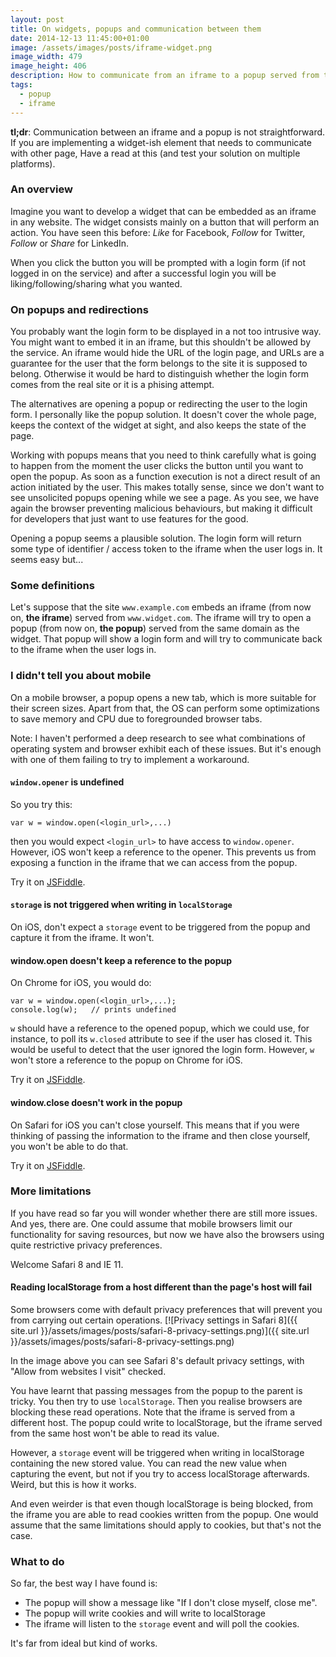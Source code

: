 ```yaml
---
layout: post
title: On widgets, popups and communication between them
date: 2014-12-13 11:45:00+01:00
image: /assets/images/posts/iframe-widget.png
image_width: 479
image_height: 406
description: How to communicate from an iframe to a popup served from the same domain i.e. when using login forms in popups.
tags:
  - popup
  - iframe
---
```


**tl;dr**: Communication between an iframe and a popup is not straightforward. If you are implementing a widget-ish element that needs to communicate with other page, Have a read at this (and test your solution on multiple platforms).

### An overview

Imagine you want to develop a widget that can be embedded as an iframe in any website. The widget consists mainly on a button that will perform an action. You have seen this before: _Like_ for Facebook, _Follow_ for Twitter, _Follow_ or _Share_ for LinkedIn.

When you click the button you will be prompted with a login form (if not logged in on the service) and after a successful login you will be liking/following/sharing what you wanted.

### On popups and redirections

You probably want the login form to be displayed in a not too intrusive way. You might want to embed it in an iframe, but this shouldn't be allowed by the service. An iframe would hide the URL of the login page, and URLs are a guarantee for the user that the form belongs to the site it is supposed to belong. Otherwise it would be hard to distinguish whether the login form comes from the real site or it is a phising attempt.

The alternatives are opening a popup or redirecting the user to the login form. I personally like the popup solution. It doesn't cover the whole page, keeps the context of the widget at sight, and also keeps the state of the page.

Working with popups means that you need to think carefully what is going to happen from the moment the user clicks the button until you want to open the popup. As soon as a function execution is not a direct result of an action initiated by the user. This makes totally sense, since we don't want to see unsolicited popups opening while we see a page. As you see, we have again the browser preventing malicious behaviours, but making it difficult for developers that just want to use features for the good.

Opening a popup seems a plausible solution. The login form will return some type of identifier / access token to the iframe when the user logs in. It seems easy but...

### Some definitions

Let's suppose that the site `www.example.com` embeds an iframe (from now on, **the iframe**) served from `www.widget.com`. The iframe will try to open a popup (from now on, **the popup**) served from the same domain as the widget. That popup will show a login form and will try to communicate back to the iframe when the user logs in.

### I didn't tell you about mobile

On a mobile browser, a popup opens a new tab, which is more suitable for their screen sizes. Apart from that, the OS can perform some optimizations to save memory and CPU due to foregrounded browser tabs.

Note: I haven't performed a deep research to see what combinations of operating system and browser exhibit each of these issues. But it's enough with one of them failing to try to implement a workaround.

#### `window.opener` is undefined

So you try this:

    var w = window.open(<login_url>,...)

then you would expect `<login_url>` to have access to `window.opener`. However, iOS won't keep a reference to the opener. This prevents us from exposing a function in the iframe that we can access from the popup.

Try it on [JSFiddle](http://jsfiddle.net/JMPerez/hgvsejvb/show/).

#### `storage` is not triggered when writing in `localStorage`
On iOS, don't expect a `storage` event to be triggered from the popup and capture it from the iframe. It won't.

#### window.open doesn't keep a reference to the popup

On Chrome for iOS, you would do:

    var w = window.open(<login_url>,...);
    console.log(w);   // prints undefined

`w` should have a reference to the opened popup, which we could use, for instance, to poll its `w.closed` attribute to see if the user has closed it. This would be useful to detect that the user ignored the login form. However, `w` won't store a reference to the popup on Chrome for iOS.

Try it on [JSFiddle](http://jsfiddle.net/JMPerez/4d0g5csa/show).

#### window.close doesn't work in the popup

On Safari for iOS you can't close yourself. This means that if you were thinking of passing the information to the iframe and then close yourself, you won't be able to do that.

Try it on [JSFiddle](http://jsfiddle.net/JMPerez/18yzm54k/show).

### More limitations

If you have read so far you will wonder whether there are still more issues. And yes, there are. One could assume that mobile browsers limit our functionality for saving resources, but now we have also the browsers using quite restrictive privacy preferences.

Welcome Safari 8 and IE 11.

#### Reading localStorage from a host different than the page's host will fail

Some browsers come with default privacy preferences that will prevent you from carrying out certain operations.
[![Privacy settings in Safari 8]({{ site.url }}/assets/images/posts/safari-8-privacy-settings.png)]({{ site.url }}/assets/images/posts/safari-8-privacy-settings.png)

In the image above you can see Safari 8's default privacy settings, with "Allow from websites I visit" checked.

You have learnt that passing messages from the popup to the parent is tricky. You then try to use `localStorage`. Then you realise browsers are blocking these read operations. Note that the iframe is served from a different host. The popup could write to localStorage, but the iframe served from the same host won't be able to read its value.

However, a `storage` event will be triggered when writing in localStorage containing the new stored value. You can read the new value when capturing the event, but not if you try to access localStorage afterwards. Weird, but this is how it works.

And even weirder is that even though localStorage is being blocked, from the iframe you are able to read cookies written from the popup. One would assume that the same limitations should apply to cookies, but that's not the case.

### What to do

So far, the best way I have found is:

- The popup will show a message like "If I don't close myself, close me".
- The popup will write cookies and will write to localStorage
- The iframe will listen to the `storage` event and will poll the cookies.

It's far from ideal but kind of works.
